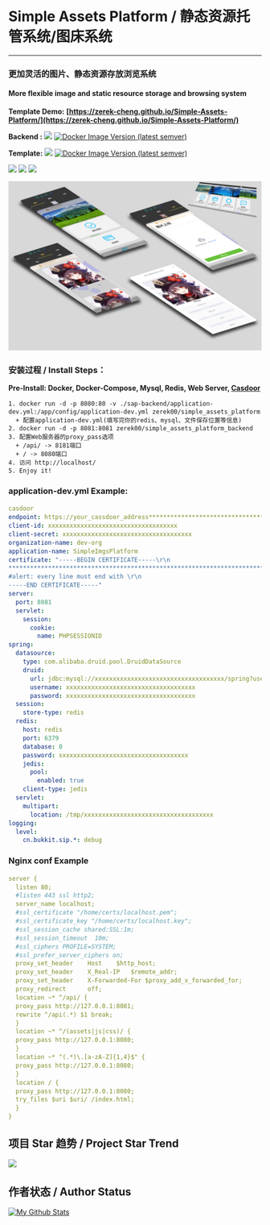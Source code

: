 # Simple Assets Platform / 静态资源托管系统/图床系统

---

### **更加灵活的图片、静态资源存放浏览系统**

#### **More flexible image and static resource storage and browsing system**

**Template Demo:**
**[https://zerek-cheng.github.io/Simple-Assets-Platform/](https://zerek-cheng.github.io/Simple-Assets-Platform/)**

**Backend :**
[![](https://github.com/Zerek-Cheng/Simple-Assets-Platform/actions/workflows/docker.yml/badge.svg?branch=master)](https://hub.docker.com/repository/docker/zerek00/simple-assets-platform)
[![Docker Image Version (latest semver)](https://img.shields.io/docker/v/zerek00/simple-assets-platform)](https://hub.docker.com/repository/docker/zerek00/simple-assets-platform)

**Template:**
[![](https://github.com/Zerek-Cheng/Simple-Assets-Platform/actions/workflows/docker.yml/badge.svg?branch=master-template)](https://hub.docker.com/repository/docker/zerek00/simple-assets-platform-template)
[![Docker Image Version (latest semver)](https://img.shields.io/docker/v/zerek00/simple-assets-platform-template)](https://hub.docker.com/repository/docker/zerek00/simple-assets-platform-template)

![](https://imgEntity.shields.io/github/languages/code-size/Zerek-Cheng/Simple-Assets-Platform?style=for-the-badge)
![](https://imgEntity.shields.io/github/stars/Zerek-Cheng/Simple-Assets-Platform?style=for-the-badge)
![](https://imgEntity.shields.io/github/license/Zerek-Cheng/Simple-Assets-Platform?style=for-the-badge)

![](https://github.com/Zerek-Cheng/Simple-Assets-Platform/raw/master/show.jpg)

### 安装过程 / Install Steps：

**Pre-Install: Docker, Docker-Compose, Mysql, Redis, Web Server, [Casdoor](https://github.com/casdoor/casdoor)**

```
1. docker run -d -p 8080:80 -v ./sap-backend/application-dev.yml:/app/config/application-dev.yml zerek00/simple_assets_platform
  + 配置application-dev.yml(填写完你的redis、mysql、文件保存位置等信息)
2. docker run -d -p 8081:8081 zerek00/simple_assets_platform_backend
3. 配置Web服务器的proxy_pass选项
  + /api/ -> 8181端口
  + / -> 8080端口
4. 访问 http://localhost/
5. Enjoy it!
```

### application-dev.yml Example:

```yaml
casdoor
endpoint: https://your_cassdoor_address************************************
client-id: xxxxxxxxxxxxxxxxxxxxxxxxxxxxxxxxxxxx
client-secret: xxxxxxxxxxxxxxxxxxxxxxxxxxxxxxxxxxxx
organization-name: dev-org
application-name: SimpleImgsPlatform
certificate: "-----BEGIN CERTIFICATE-----\r\n
************************************************************************\r\n 
#alert: every line must end with \r\n
-----END CERTIFICATE-----"
server:
  port: 8081
  servlet:
    session:
      cookie:
        name: PHPSESSIONID
spring:
  datasource:
    type: com.alibaba.druid.pool.DruidDataSource
    druid:
      url: jdbc:mysql://xxxxxxxxxxxxxxxxxxxxxxxxxxxxxxxxxxxx/spring?useUnicode=true&characterEncoding=utf-8&useSSL=false&useAffectedRows=true&tinyInt1isBit=true
      username: xxxxxxxxxxxxxxxxxxxxxxxxxxxxxxxxxxxx
      password: xxxxxxxxxxxxxxxxxxxxxxxxxxxxxxxxxxxx
  session:
    store-type: redis
  redis:
    host: redis
    port: 6379
    database: 0
    password: xxxxxxxxxxxxxxxxxxxxxxxxxxxxxxxxxxxx
    jedis:
      pool:
        enabled: true
    client-type: jedis
  servlet:
    multipart:
      location: /tmp/xxxxxxxxxxxxxxxxxxxxxxxxxxxxxxxxxxxx
logging:
  level:
    cn.bukkit.sip.*: debug
```

### Nginx conf Example

```yaml
server {
  listen 80;
  #listen 443 ssl http2;
  server_name localhost;
  #ssl_certificate "/home/certs/localhost.pem";
  #ssl_certificate_key "/home/certs/localhost.key";
  #ssl_session_cache shared:SSL:1m;
  #ssl_session_timeout  10m;
  #ssl_ciphers PROFILE=SYSTEM;
  #ssl_prefer_server_ciphers on;
  proxy_set_header    Host    $http_host;
  proxy_set_header    X_Real-IP   $remote_addr;
  proxy_set_header    X-Forwarded-For $proxy_add_x_forwarded_for;
  proxy_redirect      off;
  location ~* ^/api/ {
  proxy_pass http://127.0.0.1:8081;
  rewrite ^/api(.*) $1 break;
  }
  location ~* ^/(assets|js|css)/ {
  proxy_pass http://127.0.0.1:8080;
  }
  location ~* "(.*)\.[a-zA-Z]{1,4}$" {
  proxy_pass http://127.0.0.1:8080;
  }
  location / {
  proxy_pass http://127.0.0.1:8080;
  try_files $uri $uri/ /index.html;
  }
}
```

## 项目 Star 趋势 / Project Star Trend

![](https://starchart.cc/Zerek-Cheng/Simple-Assets-Platform.svg)

## 作者状态 / Author Status

[![My Github Stats](https://github-readme-stats.vercel.app/api?username=Zerek-Cheng&show_icons=true&theme=radical)](https://github.com/Zerek-Cheng)